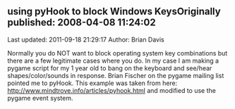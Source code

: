 ## using pyHook to block Windows KeysOriginally published: 2008-04-08 11:24:02 
Last updated: 2011-09-18 21:29:17 
Author: Brian Davis 
 
Normally you do NOT want to block operating system key combinations but there are a few legitimate cases where you do. In my case I am making a pygame script for my 1 year old to bang on the keyboard and see/hear shapes/color/sounds in response. Brian Fischer on the pygame mailing list pointed me to pyHook. This example was taken from here: http://www.mindtrove.info/articles/pyhook.html and modified to use the pygame event system.